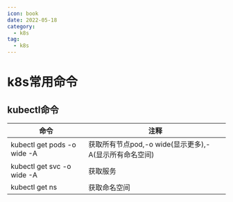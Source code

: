 ```yaml
---
icon: book
date: 2022-05-18
category:
  - k8s
tag:
  - k8s
---
```



# k8s常用命令

## kubectl命令

命令|注释
---|---
kubectl get pods -o wide -A|获取所有节点pod,-o wide(显示更多),-A(显示所有命名空间)
kubectl get svc -o wide -A|获取服务
kubectl get ns|获取命名空间

